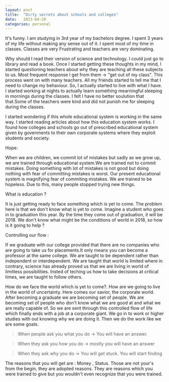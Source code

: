 ```yaml
---
layout: post
title:  "Dirty secrets about schools and colleges"
date:   2013-04-20
categories: personal
---
```


It's funny. I am studying in 3rd year of my bachelors degree. I spent 3 years of my life without making any sense out of it. I spent most of my time in classes. Classes are very Frustrating and teachers are very dominating.

 Why should I read their version of science and technology. I could just go to library and read a book. Once I started getting these thoughts in my mind, I started questioning teachers about why they are teaching all these subjects to us. Most frequent response I get from them ->  "get out of my class". This process went on with many teachers. All my friends started to tell me that I need to change my behaviour. So, I actually started to live with what I have. I started working at nights to actually learn something mearningful sleeping in mornings during the classes. I felt I have no better soulution that that.Some of the teachers were kind and did not punish me for sleeping during the classes. 

I started wondering if this whole educational system is working in the same way. I started reading articles about how this education system works. I found how colleges and schools go out of prescribed educational system given by govenments to their own corporate systems where they exploit students and society. 

Hope: 

When we are children, we commit lot of mistakes but sadly as we grow up, we are trained through educational system.We are trained not to commit mistakes. Doing something with lot of mistakes is not good but doing nothing with fear of committing mistakes is worst. Our present educational system is magnifying fear of commiting mistakes. We are trained to be hopeless. Due to this, many people stopped trying new things.

What is education ? 

It is just getting ready to face something which is yet to come. The problem here is that we don't know what is yet to come. Imagine a student who goes in to graduation this year. By the time they come out of graduation, it will be 2018. We don't know what might be the conditions of world in 2018, so how is it going to help ? 

Controlling our flow :

If we graduate with our college provided that there are no companies who are going to take us for placements.It only means you can become a professor at the same college. We are taught to be dependent rather than independent or interdependent. We are taught that world is limited where in contrary, science has already proved us that we are living in world of limitless possibilities. Insted of teching us how to take decisions at critical times, we are taught to follow others. 

How do we face the world which is yet to come?. How are we going to live in the world of uncertainty. Here comes our savior, the corporate world. After becoming a graduate we are becoming set of people. We are becoming set of people who don't know what we are good at and what we are really capable of. So we are sent through this controlled flow of life which finally ends with a job at a corporate giant. We go in to work or higher studies with out knowing why we are doing it. Then we do the work like we are some goats. 

> When people ask you what you do    ->   You will have an answer.

> When they ask you how you do       ->   mostly you will have an answer 
                              
> When they ask why you do           ->   You will get stuck. You will start finding 
                                                           
The reasons that you will get are : Money , Status. Those are not your's from the begin, they are adopted reasons. They are reasons which you were trained to give but you wouldn't even recognize that you were trained.